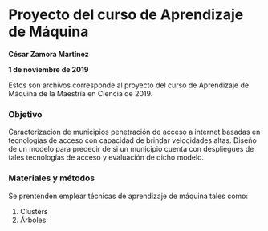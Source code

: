 # Proyecto del curso de Aprendizaje de Máquina
**César Zamora Martínez**

**1 de noviembre de 2019**

Estos son archivos corresponde al proyecto del curso de Aprendizaje de Máquina de la Maestría en Ciencia de 2019.

### Objetivo

Caracterizacion de municipios penetración de acceso a internet basadas en tecnologías de acceso con capacidad de brindar velocidades altas. Diseño de un modelo para predecir de si un municipio cuenta con despliegues de tales tecnologías de acceso y evaluación de dicho modelo.

### Materiales y métodos

Se prentenden emplear técnicas de aprendizaje de máquina tales como:

1. Clusters
2. Árboles